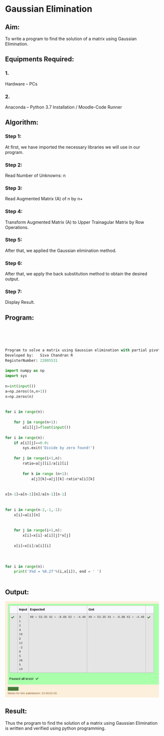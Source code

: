 # Gaussian Elimination

## Aim:
To write a program to find the solution of a matrix using Gaussian Elimination.

## Equipments Required:
### 1.
Hardware – PCs
### 2.
Anaconda – Python 3.7 Installation / Moodle-Code Runner
## Algorithm:
### Step 1: 
At first, we have imported the necessary libraries we will use in our program.
### Step 2:
Read Number of Unknowns: n
### Step 3:
Read Augmented Matrix (A) of n by n+
### Step 4:
Transform Augmented Matrix (A) to Upper Trainagular Matrix by Row Operations.
### Step 5:
After that, we applied the Gaussian elimination method.
### Step 6:
After that, we apply the back substitution method to obtain the desired output.
### Step 7:
Display Result.

## Program:
``` python




Program to solve a matrix using Gaussian elimination with partial pivoting.
Developed by:   Siva Chandran R
RegisterNumber: 22005531

import numpy as np
import sys

n=int(input())
a=np.zeros((n,n+1))
x=np.zeros(n)


for i in range(n):

    for j in range(n+1):
        a[i][j]=float(input())

for i in range(n):
    if a[i][j]==0.0:
        sys.exit('Divide by zero found!')
    
    for j in range(i+1,n):
        ratio=a[j][i]/a[i][i]
        
        for k in range (n+1):
            a[j][k]=a[j][k]-ratio*a[i][k]


x[n-1]=a[n-1][n]/a[n-1][n-1]


for i in range(n-2,-1,-1):
    x[i]=a[i][n]
    
    
    for j in range(i+1,n):
        x[i]=x[i]-a[i][j]*x[j]
        
    x[i]=x[i]/a[i][i]



for i in range(n):
    print('X%d = %0.2f'%(i,x[i]), end = ' ')



```

## Output:
![OUTPUT](out7.png)
## Result:
Thus the program to find the solution of a matrix using Gaussian Elimination is written and verified using python programming.
